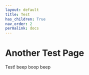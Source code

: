 ```yaml
---
layout: default
title: Test
has_children: True
nav_order: 2
permalink: docs
---
```

# Another Test Page
Test!
beep boop beep
